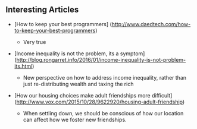 ## Interesting Articles

- [How to keep your best programmers] (http://www.daedtech.com/how-to-keep-your-best-programmers)
    * Very true
    
- [Income inequality is not the problem, its a symptom] (http://blog.rongarret.info/2016/01/income-inequality-is-not-problem-its.html)
    * New perspective on how to address income inequality, rather than just re-distributing wealth and taxing the rich

- [How our housing choices make adult friendships more difficult] (http://www.vox.com/2015/10/28/9622920/housing-adult-friendship)
    * When settling down, we should be conscious of how our location can affect how we foster new friendships.


